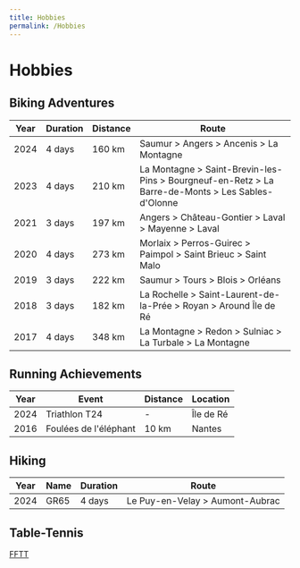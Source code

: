```yaml
---
title: Hobbies
permalink: /Hobbies
---
```


# Hobbies

## Biking Adventures

| Year | Duration | Distance | Route |
|------|----------|----------|-------|
| 2024 | 4 days   | 160 km   | Saumur > Angers > Ancenis > La Montagne |
| 2023 | 4 days   | 210 km   | La Montagne > Saint-Brevin-les-Pins > Bourgneuf-en-Retz > La Barre-de-Monts > Les Sables-d'Olonne |
| 2021 | 3 days   | 197 km   | Angers > Château-Gontier > Laval > Mayenne > Laval |
| 2020 | 4 days   | 273 km   | Morlaix > Perros-Guirec > Paimpol > Saint Brieuc > Saint Malo |
| 2019 | 3 days   | 222 km   | Saumur > Tours > Blois > Orléans |
| 2018 | 3 days   | 182 km   | La Rochelle > Saint-Laurent-de-la-Prée > Royan > Around Île de Ré |
| 2017 | 4 days   | 348 km   | La Montagne > Redon > Sulniac > La Turbale > La Montagne |

## Running Achievements

| Year | Event                    | Distance | Location |
|------|--------------------------|----------|----------|
| 2024 | Triathlon T24            | -        | Île de Ré |
| 2016 | Foulées de l'éléphant    | 10 km    | Nantes   |

## Hiking

| Year | Name | Duration | Route |
|------|--------------------------|----------|----------|
| 2024 | GR65 | 4 days | Le Puy-en-Velay > Aumont-Aubrac |


## Table-Tennis

[FFTT](https://www.fftt.com/site/personnes/by-number?number_id=4440440)

